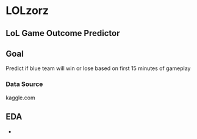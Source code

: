 # LOLzorz
## LoL Game Outcome Predictor

## Goal
Predict if blue team will win or lose based on first 15 minutes of gameplay

### Data Source
kaggle.com

## EDA
- 
